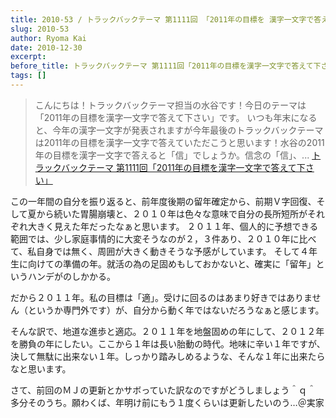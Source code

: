 ```yaml
---
title: 2010-53 / トラックバックテーマ 第1111回 「2011年の目標を 漢字一文字で答えて下さい」
slug: 2010-53
author: Ryoma Kai
date: 2010-12-30
excerpt: 
before_title: トラックバックテーマ 第1111回「2011年の目標を漢字一文字で答えて下さい」
tags: []
---
```


> こんにちは！トラックバックテーマ担当の水谷です！今日のテーマは「2011年の目標を漢字一文字で答えて下さい」です。
> いつも年末になると、今年の漢字一文字が発表されますが今年最後のトラックバックテーマは2011年の目標を漢字一文字で答えていただこうと思います！水谷の2011年の目標を漢字一文字で答えると「信」でしょうか。信念の「信」、...
[トラックバックテーマ 第1111回「2011年の目標を漢字一文字で答えて下さい」](http://blog.fc2.com/trackbacks/blog-entry-1108.html)

この一年間の自分を振り返ると、前年度後期の留年確定から、前期Ｖ字回復、そして夏から続いた胃腸崩壊と、２０１０年は色々な意味で自分の長所短所がそれぞれ大きく見えた年だったなぁと思います。
２０１１年、個人的に予想できる範囲では、少し家庭事情的に大変そうなのが２，３件あり、２０１０年に比べて、私自身では無く、周囲が大きく動きそうな予感がしています。
そして４年生に向けての準備の年。就活の為の足固めもしておかないと、確実に「留年」というハンデがのしかかる。

だから２０１１年。私の目標は「適」。受けに回るのはあまり好きではありません（というか専門外です）が、自分から動く年ではないだろうなぁと感じます。

そんな訳で、地道な進歩と適応。２０１１年を地盤固めの年にして、２０１２年を勝負の年にしたい。ここから１年は長い胎動の時代。地味に辛い１年ですが、決して無駄に出来ない１年。しっかり踏みしめるような、そんな１年に出来たらなと思います。

さて、前回のＭＪの更新とかサボっていた訳なのですがどうしましょう＾ｑ＾ 多分そのうち。願わくば、年明け前にもう１度くらいは更新したいのう…＠実家
